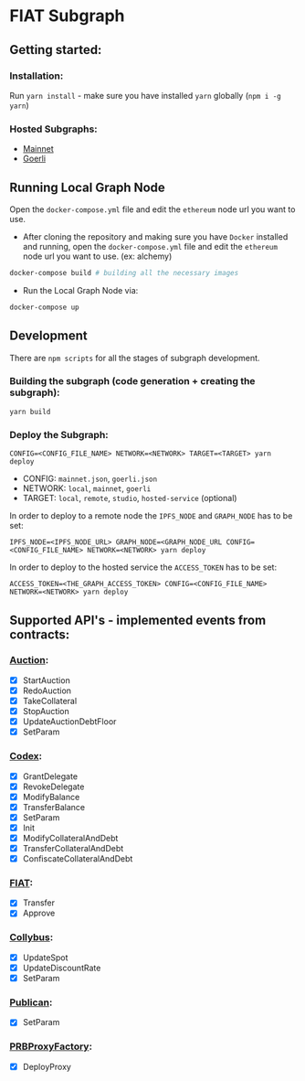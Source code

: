 # FIAT Subgraph

## Getting started: 

### Installation:
Run `yarn install` - make sure you have installed `yarn` globally (`npm i -g yarn`)

### Hosted Subgraphs:

- [Mainnet](https://thegraph.com/hosted-service/subgraph/fiatdao/fiat-subgraph)
- [Goerli](https://thegraph.com/hosted-service/subgraph/fiatdao/fiat-subgraph-goerli)

## Running Local Graph Node

Open the `docker-compose.yml` file and edit the `ethereum` node url you want to use.

- After cloning the repository and making sure you have `Docker` installed and running,
open the `docker-compose.yml` file and edit the `ethereum` node url you want to use. (ex: alchemy)
```sh
docker-compose build # building all the necessary images
```

- Run the Local Graph Node via:
```sh
docker-compose up
```

## Development

There are `npm scripts` for all the stages of subgraph development.

### Building the subgraph (code generation + creating the subgraph):
`yarn build`

### Deploy the Subgraph:
`CONFIG=<CONFIG_FILE_NAME> NETWORK=<NETWORK> TARGET=<TARGET> yarn deploy`

- CONFIG: `mainnet.json`, `goerli.json`
- NETWORK: `local`, `mainnet`, `goerli`
- TARGET: `local`, `remote`, `studio`, `hosted-service` (optional)

In order to deploy to a remote node the `IPFS_NODE` and `GRAPH_NODE` has to be set:

`IPFS_NODE=<IPFS_NODE_URL> GRAPH_NODE=<GRAPH_NODE_URL CONFIG=<CONFIG_FILE_NAME> NETWORK=<NETWORK> yarn deploy`

In order to deploy to the hosted service the `ACCESS_TOKEN` has to be set:

`ACCESS_TOKEN=<THE_GRAPH_ACCESS_TOKEN> CONFIG=<CONFIG_FILE_NAME> NETWORK=<NETWORK> yarn deploy`

## Supported API's - implemented events from contracts:

### [Auction](https://github.com/fiatdao/fiat/blob/main/src/auctions/NoLossCollateralAuction.sol):

- [X] StartAuction
- [X] RedoAuction
- [X] TakeCollateral
- [X] StopAuction
- [X] UpdateAuctionDebtFloor
- [X] SetParam

### [Codex](https://github.com/fiatdao/fiat/blob/main/src/Codex.sol):

- [X] GrantDelegate
- [X] RevokeDelegate
- [X] ModifyBalance
- [X] TransferBalance
- [X] SetParam
- [X] Init
- [X] ModifyCollateralAndDebt
- [X] TransferCollateralAndDebt
- [X] ConfiscateCollateralAndDebt

### [FIAT](https://github.com/fiatdao/fiat/blob/main/src/FIAT.sol):

- [X] Transfer
- [X] Approve

### [Collybus](https://github.com/fiatdao/fiat/blob/main/src/Collybus.sol):

- [X] UpdateSpot
- [X] UpdateDiscountRate
- [X] SetParam

### [Publican](https://github.com/fiatdao/fiat/blob/main/src/Publican.sol):

- [X] SetParam

### [PRBProxyFactory](https://github.com/fiatdao/proxy/blob/main/contracts/PRBProxyFactory.sol):

- [X] DeployProxy
